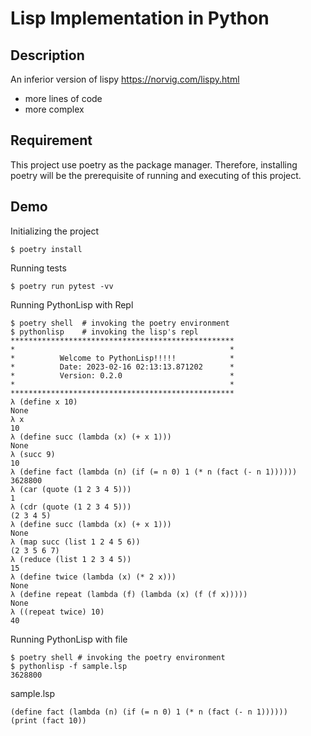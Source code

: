 # Lisp Implementation in Python
## Description
An inferior version of lispy https://norvig.com/lispy.html
* more lines of code
* more complex
## Requirement
This project use poetry as the package manager. Therefore, installing poetry will be the prerequisite of running and executing of this project.

## Demo
Initializing the project
```
$ poetry install
```
Running tests
```
$ poetry run pytest -vv
```

Running PythonLisp with Repl
```
$ poetry shell  # invoking the poetry environment
$ pythonlisp    # invoking the lisp's repl
**************************************************
*                                                *
*          Welcome to PythonLisp!!!!!            *
*          Date: 2023-02-16 02:13:13.871202      *
*          Version: 0.2.0                        *
*                                                *
**************************************************
λ (define x 10)
None
λ x
10
λ (define succ (lambda (x) (+ x 1)))
None
λ (succ 9)
10
λ (define fact (lambda (n) (if (= n 0) 1 (* n (fact (- n 1))))))
3628800
λ (car (quote (1 2 3 4 5)))
1
λ (cdr (quote (1 2 3 4 5)))
(2 3 4 5)
λ (define succ (lambda (x) (+ x 1)))
None
λ (map succ (list 1 2 4 5 6))
(2 3 5 6 7)
λ (reduce (list 1 2 3 4 5))
15
λ (define twice (lambda (x) (* 2 x)))
None
λ (define repeat (lambda (f) (lambda (x) (f (f x)))))
None
λ ((repeat twice) 10)
40
```

Running PythonLisp with file

```
$ poetry shell # invoking the poetry environment
$ pythonlisp -f sample.lsp
3628800
```
sample.lsp
```
(define fact (lambda (n) (if (= n 0) 1 (* n (fact (- n 1))))))
(print (fact 10))
```